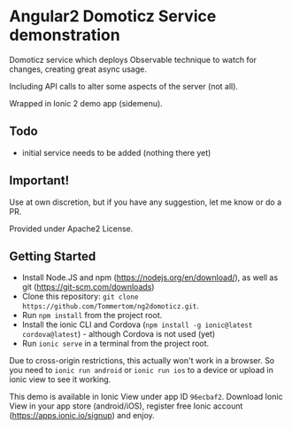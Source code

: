 # Angular2 Domoticz Service demonstration
Domoticz service which deploys Observable technique to watch for changes, creating great async usage.

Including API calls to alter some aspects of the server (not all).

Wrapped in Ionic 2 demo app (sidemenu).

## Todo
* initial service needs to be added (nothing there yet)

## Important!
Use at own discretion, but if you have any suggestion, let me know or do a PR. 

Provided under Apache2 License.

## Getting Started
* Install Node.JS and npm (https://nodejs.org/en/download/), as well as git (https://git-scm.com/downloads)
* Clone this repository: `git clone https://github.com/Tommertom/ng2domoticz.git`.
* Run `npm install` from the project root.
* Install the ionic CLI and Cordova (`npm install -g ionic@latest cordova@latest`) - although Cordova is not used (yet)
* Run `ionic serve` in a terminal from the project root.

Due to cross-origin restrictions, this actually won't work in a browser. So you need to `ionic run android` or `ionic run ios` to a device 
or upload in ionic view to see it working. 

This demo is available in Ionic View under app ID `96ecbaf2`. Download Ionic View in your app store (android/iOS), register free 
Ionic account (https://apps.ionic.io/signup) and enjoy.


